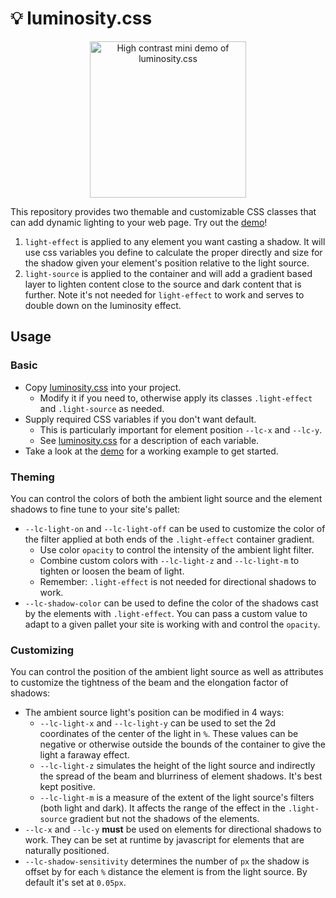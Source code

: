 # 💡 luminosity.css

<p align="center">
  <img src="https://github.com/MaximeIJ/luminosity-css/assets/5600516/9f024670-3959-48a7-8c63-55f6971a2dde" height=250 align="center" alt="High contrast mini demo of luminosity.css" />
</p>

This repository provides two themable and customizable CSS classes that can add dynamic lighting to your web page. Try out the [demo](index.html)!

1. `light-effect` is applied to any element you want casting a shadow. It will use css variables you define to calculate the proper directly and size for the shadow given your element's position relative to the light source.
2. `light-source` is applied to the container and will add a gradient based layer to lighten content close to the source and dark content that is further. Note it's not needed for `light-effect` to work and serves to double down on the luminosity effect.

## Usage

### Basic

- Copy [luminosity.css](luminosity.css) into your project.
  - Modify it if you need to, otherwise apply its classes `.light-effect` and `.light-source` as needed.
- Supply required CSS variables if you don't want default.
  - This is particularly important for element position `--lc-x` and `--lc-y`.
  - See [luminosity.css](luminosity.css) for a description of each variable.
- Take a look at the [demo](index.html) for a working example to get started.

### Theming

You can control the colors of both the ambient light source and the element shadows to fine tune to your site's pallet:

- `--lc-light-on` and `--lc-light-off` can be used to customize the color of the filter applied at both ends of the `.light-effect` container gradient.
  - Use color `opacity` to control the intensity of the ambient light filter.
  - Combine custom colors with `--lc-light-z` and `--lc-light-m` to tighten or loosen the beam of light.
  - Remember: `.light-effect` is not needed for directional shadows to work.
- `--lc-shadow-color` can be used to define the color of the shadows cast by the elements with `.light-effect`. You can pass a custom value to adapt to a given pallet your site is working with and control the `opacity`.

### Customizing

You can control the position of the ambient light source as well as attributes to customize the tightness of the beam and the elongation factor of shadows:

- The ambient source light's position can be modified in 4 ways:
  - `--lc-light-x` and `--lc-light-y` can be used to set the 2d coordinates of the center of the light in `%`. These values can be negative or otherwise outside the bounds of the container to give the light a faraway effect.
  - `--lc-light-z` simulates the height of the light source and indirectly the spread of the beam and blurriness of element shadows. It's best kept positive.
  - `--lc-light-m` is a measure of the extent of the light source's filters (both light and dark). It affects the range of the effect in the `.light-source` gradient but not the shadows of the elements.
- `--lc-x` and `--lc-y` **must** be used on elements for directional shadows to work. They can be set at runtime by javascript for elements that are naturally positioned.
- `--lc-shadow-sensitivity` determines the number of `px` the shadow is offset by for each `%` distance the element is from the light source. By default it's set at `0.05px`.
